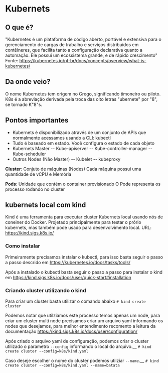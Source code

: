# Kubernets

## O que é?

"Kubernetes é um plataforma de código aberto, portável e extensiva para o gerenciamento de cargas de trabalho e serviços distribuídos em contêineres, que facilita tanto a configuração declarativa quanto a automação. Ele possui um ecossistema grande, e de rápido crescimento"
Fonte: https://kubernetes.io/pt-br/docs/concepts/overview/what-is-kubernetes/

## Da onde veio?

O nome Kubernetes tem origem no Grego, significando timoneiro ou piloto. K8s é a abreviação derivada pela troca das oito letras "ubernete" por "8", se tornado K"8"s.

## Pontos importantes

- Kubernets é disponibilizado através de um conjunto de APIs que normalmente acessamos usando a CLI: kubectl
- Tudo é baseado em estado. Você configura o estado de cada objeto
- Kubernets Master
-- Kube-apiserver
-- Kube-controller-manager
-- Kube-scheduler
- Outros Nodes (Não Master)
-- Kubelet
-- kubeproxy

**Cluster**: Conjuto de máquinas (Nodes)
Cada máquina possui uma quantidade de vCPU e Memória

**Pods**: Unidade que contém o container provisionado
O Pode representa os processo rodando no cluster


## **kubernets local com kind**

Kind é uma ferramenta para executar cluster Kubernets local usando nós de coneiner do Docker.
Projetado principalmente para testar o prório kubernets, mas também pode usado para desenvolvimento local.
URL: https://kind.sigs.k8s.io/

### Como instalar

Primeiramente precisamos instalar o kubectl, para isso basta seguir o passo a passo descrido em https://kubernetes.io/docs/tasks/tools/

Após a instalado o kubectl basta seguir o passo a passo para instalar o kind em https://kind.sigs.k8s.io/docs/user/quick-start#installation


### Criando cluster utilizando o kind

Para criar um cluster basta utilizar o comando abaixo
`# kind create cluster`

Podemos notar que utilziamos este processo temos apenas um node, para criar um cluster multi node precisamos criar um arquivo yaml informando os nodes que desejamos, para melhor entendimento recomento a leitura da documentação https://kind.sigs.k8s.io/docs/user/configuration/

Após criado o arquivo yaml  de configuração, podemos criar o cluster utilizado o parametro `--config` informando o local do arquivo.__
`# kind create cluster --config=k8s/kind.yaml`

Caso deseje escolher o nome do cluster podemos utilziar `--name`.__
`# kind create cluster --config=k8s/kind.yaml --name=batata`